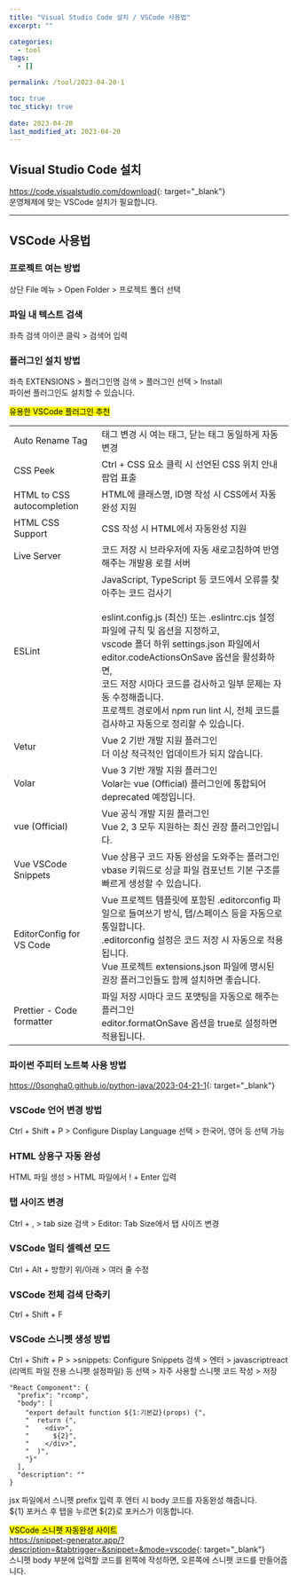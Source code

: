 ```yaml
---
title: "Visual Studio Code 설치 / VSCode 사용법"
excerpt: ""

categories:
  - tool
tags:
  - []

permalink: /tool/2023-04-20-1

toc: true
toc_sticky: true
 
date: 2023-04-20
last_modified_at: 2023-04-20
---
```


## Visual Studio Code 설치

<https://code.visualstudio.com/download>{: target="_blank"}  
운영체제에 맞는 VSCode 설치가 필요합니다.

---

## VSCode 사용법

### 프로젝트 여는 방법
상단 File 메뉴 > Open Folder > 프로젝트 폴더 선택

### 파일 내 텍스트 검색
좌측 검색 아이콘 클릭 > 검색어 입력

### 플러그인 설치 방법
좌측 EXTENSIONS > 플러그인명 검색 > 플러그인 선택 > Install  
파이썬 플러그인도 설치할 수 있습니다.

<mark>유용한 VSCode 플러그인 추천</mark>
<table class="table_2_left">
  <tbody>
    <tr>
      <td>Auto Rename Tag</td>
      <td>태그 변경 시 여는 태그, 닫는 태그 동일하게 자동 변경</td>
    </tr>
    <tr>
      <td>CSS Peek</td>
      <td>Ctrl + CSS 요소 클릭 시 선언된 CSS 위치 안내 팝업 표출</td>
    </tr>
    <tr>
      <td>HTML to CSS autocompletion</td>
      <td>HTML에 클래스명, ID명 작성 시 CSS에서 자동완성 지원</td>
    </tr>
    <tr>
      <td>HTML CSS Support</td>
      <td>CSS 작성 시 HTML에서 자동완성 지원</td>
    </tr>
    <tr>
      <td>Live Server</td>
      <td>코드 저장 시 브라우저에 자동 새로고침하여 반영해주는 개발용 로컬 서버</td>
    </tr>
    <tr>
      <td>ESLint</td>
      <td>
        JavaScript, TypeScript 등 코드에서 오류를 찾아주는 코드 검사기<br><br>
        eslint.config.js (최신) 또는 .eslintrc.cjs 설정 파일에 규칙 및 옵션을 지정하고,<br>
        vscode 폴더 하위 settings.json 파일에서 editor.codeActionsOnSave 옵션을 활성화하면,<br>
        코드 저장 시마다 코드를 검사하고 일부 문제는 자동 수정해줍니다.<br>
        프로젝트 경로에서 npm run lint 시, 전체 코드를 검사하고 자동으로 정리할 수 있습니다.
      </td>
    </tr>
    <tr>
      <td>Vetur</td>
      <td>
        Vue 2 기반 개발 지원 플러그인<br>
        더 이상 적극적인 업데이트가 되지 않습니다.
      </td>
    </tr>
    <tr>
      <td>Volar</td>
      <td>
        Vue 3 기반 개발 지원 플러그인<br>
        Volar는 vue (Official) 플러그인에 통합되어 deprecated 예정입니다.
      </td>
    </tr>
    <tr>
      <td>vue (Official)</td>
      <td>
        Vue 공식 개발 지원 플러그인<br>
        Vue 2, 3 모두 지원하는 최신 권장 플러그인입니다.
      </td>
    </tr>
    <tr>
      <td>Vue VSCode Snippets</td>
      <td>
        Vue 상용구 코드 자동 완성을 도와주는 플러그인<br>
        vbase 키워드로 싱글 파일 컴포넌트 기본 구조를 빠르게 생성할 수 있습니다.
      </td>
    </tr>
    <tr>
      <td>EditorConfig for VS Code</td>
      <td>
        Vue 프로젝트 템플릿에 포함된 .editorconfig 파일으로 들여쓰기 방식, 탭/스페이스 등을 자동으로 통일합니다.<br>
        .editorconfig 설정은 코드 저장 시 자동으로 적용됩니다.<br>
        Vue 프로젝트 extensions.json 파일에 명시된 권장 플러그인들도 함께 설치하면 좋습니다.
      </td>
    </tr>
    <tr>
      <td>Prettier - Code formatter</td>
      <td>
        파일 저장 시마다 코드 포맷팅을 자동으로 해주는 플러그인<br>
        editor.formatOnSave 옵션을 true로 설정하면 적용됩니다.
      </td>
    </tr>
  </tbody>
</table>

### 파이썬 주피터 노트북 사용 방법
<https://0songha0.github.io/python-java/2023-04-21-1>{: target="_blank"}

### VSCode 언어 변경 방법
Ctrl + Shift + P > Configure Display Language 선택 > 한국어, 영어 등 선택 가능

### HTML 상용구 자동 완성
HTML 파일 생성 > HTML 파일에서 ! + Enter 입력

### 탭 사이즈 변경
Ctrl + , > tab size 검색 > Editor: Tab Size에서 탭 사이즈 변경

### VSCode 멀티 셀렉션 모드
Ctrl + Alt + 방향키 위/아래 > 여러 줄 수정

### VSCode 전체 검색 단축키
Ctrl + Shift + F

### VSCode 스니펫 생성 방법
Ctrl + Shift + P > >snippets: Configure Snippets 검색 > 엔터 > javascriptreact (리액트 파일 전용 스니펫 설정파일) 등 선택 > 자주 사용할 스니펫 코드 작성 > 저장
```
"React Component": {
  "prefix": "rcomp",
  "body": [
    "export default function ${1:기본값}(props) {",
    "  return (",
    "    <div>",
    "      ${2}",
    "    </div>",
    "  )",
    "}"
  ],
  "description": ""
}
```
jsx 파일에서 스니펫 prefix 입력 후 엔터 시 body 코드를 자동완성 해줍니다.  
${1} 포커스 후 탭을 누르면 ${2}로 포커스가 이동합니다.

<mark>VSCode 스니펫 자동완성 사이트</mark>  
<https://snippet-generator.app/?description=&tabtrigger=&snippet=&mode=vscode>{: target="_blank"}  
스니펫 body 부분에 입력할 코드를 왼쪽에 작성하면, 오른쪽에 스니펫 코드를 만들어줍니다.
